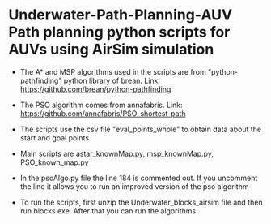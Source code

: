 # Underwater-Path-Planning-AUV Path planning python scripts for AUVs using AirSim simulation

- The A* and MSP algorithms used in the scripts are from "python-pathfinding" python library of brean. Link: https://github.com/brean/python-pathfinding

- The PSO algorithm comes from annafabris. Link: https://github.com/annafabris/PSO-shortest-path

- The scripts use the csv file "eval_points_whole" to obtain data about the start and goal points

- Main scripts are astar_knownMap.py, msp_knownMap.py, PSO_known_map.py

- In the psoAlgo.py file the line 184 is commented out. If you uncomment the line it allows you to run an improved version of the pso algorithm

- To run the scripts, first unzip the Underwater_blocks_airsim file and then run blocks.exe. After that you can run the algorithms.